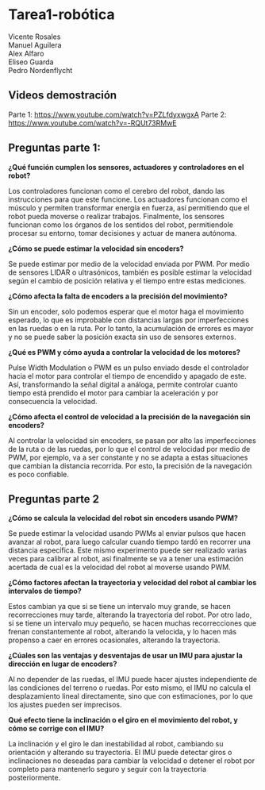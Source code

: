 # Tarea1-robótica

Vicente Rosales<br>
Manuel Aguilera<br>
Alex Alfaro<br>
Eliseo Guarda<br>
Pedro Nordenflycht<br>

## Videos demostración

Parte 1: https://www.youtube.com/watch?v=PZLfdyxwgxA
Parte 2: https://www.youtube.com/watch?v=-RQUt73RMwE

## Preguntas parte 1:

**¿Qué función cumplen los sensores, actuadores y controladores en el robot?**

Los controladores funcionan como el cerebro del robot, dando las instrucciones para que este funcione. Los actuadores funcionan como el músculo y permiten transformar energía en fuerza, así permitiendo que el robot pueda moverse o realizar trabajos. Finalmente, los sensores funcionan como los órganos de los sentidos del robot, permitiendole procesar su entorno, tomar decisiones y actuar de manera autónoma.

**¿Cómo se puede estimar la velocidad sin encoders?**

Se puede estimar por medio de la velocidad enviada por PWM. Por medio de sensores LIDAR o ultrasónicos, también es posible estimar la velocidad según el cambio de posición relativa y el tiempo entre estas mediciones.

**¿Cómo afecta la falta de encoders a la precisión del movimiento?**

Sin un encoder, solo podemos esperar que el motor haga el movimiento esperado, lo que es improbable con distancias largas por imperfecciones en las ruedas o en la ruta. Por lo tanto, la acumulación de errores es mayor y no se puede saber la posición exacta sin uso de sensores externos.

**¿Qué es PWM y cómo ayuda a controlar la velocidad de los motores?**

Pulse Width Modulation o PWM es un pulso enviado desde el controlador hacia el motor para controlar el tiempo de encendido y apagado de este. Así, transformando la señal digital a análoga, permite controlar cuanto tiempo está prendido el motor para cambiar la aceleración y por consecuencia la velocidad.

**¿Cómo afecta el control de velocidad a la precisión de la navegación sin encoders?**

Al controlar la velocidad sin encoders, se pasan por alto las imperfecciones de la ruta o de las ruedas, por lo que el control de velocidad por medio de PWM, por ejemplo, va a ser constante y no se adapta a estas situaciones que cambian la distancia recorrida. Por esto, la precisión de la navegación es poco confiable.


## Preguntas parte 2

**¿Cómo se calcula la velocidad del robot sin encoders usando PWM?**

Se puede estimar la velocidad usando PWMs al enviar pulsos que hacen avanzar al robot, para luego calcular cuando tiempo tardó en recorrer una distancia específica. Este mismo experimento puede ser realizado varias veces para calibrar al robot, así finalmente se va a tener una estimación acertada de cual es la velocidad del robot al moverse usando PWM.

**¿Cómo factores afectan la trayectoria y velocidad del robot al cambiar los intervalos de tiempo?**

Estos cambian ya que si se tiene un intervalo muy grande, se hacen recorrecciones muy tarde, alterando la trayectoria del robot. Por otro lado, si se tiene un intervalo muy pequeño, se hacen muchas recorrecciones que frenan constantemente al robot, alterando la velocida, y lo hacen más propenso a caer en errores ocasionales, alterando la trayectoria.

**¿Cúales son las ventajas y desventajas de usar un IMU para ajustar la dirección en lugar de encoders?**

Al no depender de las ruedas, el IMU puede hacer ajustes independiente de las condiciones del terreno o ruedas. Por esto mismo, el IMU no calcula el desplazamiento lineal directamente, sino que con estimaciones, por lo que los ajustes pueden ser imprecisos.

**Qué efecto tiene la inclinación o el giro en el movimiento del robot, y cómo se corrige con el IMU?**

La inclinación y el giro le dan inestabilidad al robot, cambiando su orientación y alterando su trayectoria. El IMU puede detectar giros o inclinaciones no deseadas para cambiar la velocidad o detener el robot por completo para mantenerlo seguro y seguir con la trayectoria posteriormente.
